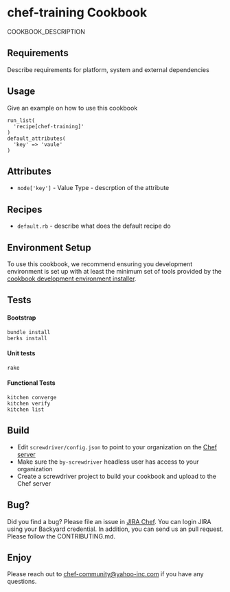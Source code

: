# chef-training Cookbook

COOKBOOK_DESCRIPTION

## Requirements

Describe requirements for platform, system and external dependencies

## Usage

Give an example on how to use this cookbook

    run_list(
      'recipe[chef-training]'
    )
    default_attributes(
      'key' => 'vaule'
    )

## Attributes

  * `node['key']` - Value Type - descrption of the attribute

## Recipes

  * `default.rb` - describe what does the default recipe do

## Environment Setup

To use this cookbook, we recommend ensuring you development environment is set up with at least the minimum set of tools provided by the [cookbook development environment installer](http://devel.corp.yahoo.com/chef/guide/setup-dev-env.html).

## Tests

#### Bootstrap
    bundle install
    berks install

#### Unit tests
    rake

#### Functional Tests
    kitchen converge
    kitchen verify
    kitchen list


## Build

  * Edit `screwdriver/config.json` to point to your organization on the [Chef server](https://chef.ops.yahoo.com/)
  * Make sure the `by-screwdriver` headless user has access to your organization
  * Create a screwdriver project to build your cookbook and upload to the Chef server

## Bug?

Did you find a bug? Please file an issue in [JIRA Chef](https://jira.corp.yahoo.com/servicedesk/customer/chef). You can login JIRA using your Backyard credential. In addition, you can send us an pull request. Please follow the CONTRIBUTING.md.

## Enjoy
Please reach out to <chef-community@yahoo-inc.com> if you have any questions.

